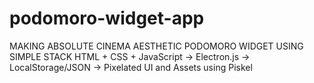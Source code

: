 # podomoro-widget-app

MAKING ABSOLUTE CINEMA AESTHETIC PODOMORO WIDGET USING SIMPLE STACK
HTML + CSS + JavaScript → Electron.js → LocalStorage/JSON → Pixelated UI and Assets using Piskel


